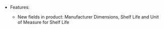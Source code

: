   - Features:
    
      - New fields in product: Manufacturer Dimensions, Shelf Life and
        Unit of Measure for Shelf Life
